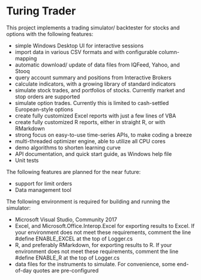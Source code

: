 # Turing Trader
This project implements a trading simulator/ backtester for stocks and options with the following features:

* simple Windows Desktop UI for interactive sessions
* import data in various CSV formats and with configurable column-mapping
* automatic download/ update of data files from IQFeed, Yahoo, and Stooq
* query account summary and positions from Interactive Brokers
* calculate indicators, with a growing library of standard indicators
* simulate stock trades, and portfolios of stocks. Currently market and stop orders are supported
* simulate option trades. Currently this is limited to cash-settled European-style options
* create fully customized Excel reports with just a few lines of VBA
* create fully customized R reports, either in straight R, or with RMarkdown
* strong focus on easy-to-use time-series APIs, to make coding a breeze
* multi-threaded optimizer engine, able to utilize all CPU cores
* demo algorithms to shorten learning curve
* API documentation, and quick start guide, as Windows help file
* Unit tests

The following features are planned for the near future:

* support for limit orders
* Data management tool

The following environment is required for building and running the simulator:

* Microsoft Visual Studio, Community 2017
* Excel, and Microsoft.Office.Interop.Excel for exporting results to Excel. If your environment does not meet these requirements, comment the line #define ENABLE_EXCEL at the top of Logger.cs
* R, and preferably RMarkdown, for exporting results to R. If your environment does not meet these requirements, comment the line #define ENABLE_R at the top of Logger.cs
* data files for the instruments to simulate. For convenience, some end-of-day quotes are pre-configured


